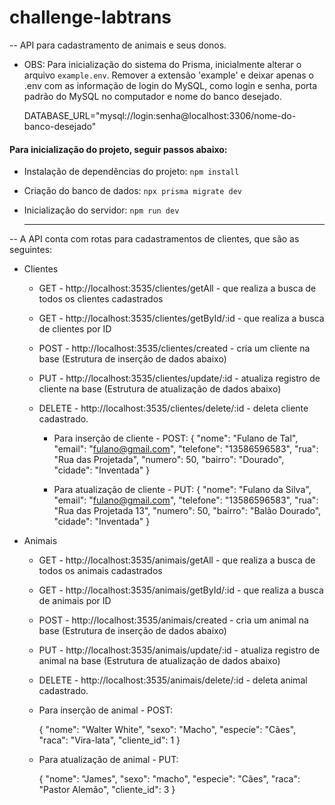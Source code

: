 # challenge-labtrans

-- API para cadastramento de animais e seus donos.

- OBS: Para inicialização do sistema do Prisma, inicialmente alterar o arquivo `example.env`. Remover a extensão 'example' e deixar apenas o .env com as informação de login do MySQL, como login e senha, porta padrão do MySQL no computador e nome do banco desejado.

  DATABASE_URL="mysql://login:senha@localhost:3306/nome-do-banco-desejado"

#### Para inicialização do projeto, seguir passos abaixo:

- Instalação de dependências do projeto: `npm install`

- Criação do banco de dados: `npx prisma migrate dev`

- Inicialização do servidor: `npm run dev`

  ***

-- A API conta com rotas para cadastramentos de clientes, que são as seguintes:

- Clientes

  - GET - http://localhost:3535/clientes/getAll - que realiza a busca de todos os clientes cadastrados
  - GET - http://localhost:3535/clientes/getById/:id - que realiza a busca de clientes por ID
  - POST - http://localhost:3535/clientes/created - cria um cliente na base (Estrutura de inserção de dados abaixo)
  - PUT - http://localhost:3535/clientes/update/:id - atualiza registro de cliente na base (Estrutura de atualização de dados abaixo)
  - DELETE - http://localhost:3535/clientes/delete/:id - deleta cliente cadastrado.

    - Para inserção de cliente - POST:
      {
      "nome": "Fulano de Tal",
      "email": "fulano@gmail.com",
      "telefone": "13586596583",
      "rua": "Rua das Projetada",
      "numero": 50,
      "bairro": "Dourado",
      "cidade": "Inventada"
      }

    - Para atualização de cliente - PUT:
      {
      "nome": "Fulano da Silva",
      "email": "fulano@gmail.com",
      "telefone": "13586596583",
      "rua": "Rua das Projetada 13",
      "numero": 50,
      "bairro": "Balão Dourado",
      "cidade": "Inventada"
      }

- Animais

  - GET - http://localhost:3535/animais/getAll - que realiza a busca de todos os animais cadastrados
  - GET - http://localhost:3535/animais/getById/:id - que realiza a busca de animais por ID
  - POST - http://localhost:3535/animais/created - cria um animal na base (Estrutura de inserção de dados abaixo)
  - PUT - http://localhost:3535/animais/update/:id - atualiza registro de animal na base (Estrutura de atualização de dados abaixo)
  - DELETE - http://localhost:3535/animais/delete/:id - deleta animal cadastrado.

  - Para inserção de animal - POST:

    {
    "nome": "Walter White",
    "sexo": "Macho",
    "especie": "Cães",
    "raca": "Vira-lata",
    "cliente_id": 1
    }

  - Para atualização de animal - PUT:

    {
    "nome": "James",
    "sexo": "macho",
    "especie": "Cães",
    "raca": "Pastor Alemão",
    "cliente_id": 3
    }
